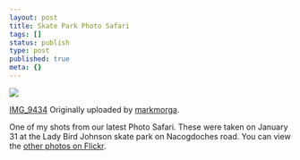```yaml
---
layout: post
title: Skate Park Photo Safari
tags: []
status: publish
type: post
published: true
meta: {}
---
```

[![](http://farm1.static.flickr.com/174/378993979_5868e1b700_m.jpg)](http://www.flickr.com/photos/markmorga/378993979/)

[IMG_9434](http://www.flickr.com/photos/markmorga/378993979/) Originally uploaded by [markmorga](http://www.flickr.com/people/markmorga/).

One of my shots from our latest Photo Safari.  These were taken on January 31 at the Lady Bird Johnson skate park on Nacogdoches road.  You can view the [other photos on Flickr](http://www.flickr.com/photos/markmorga/sets/72157594516608664/).

